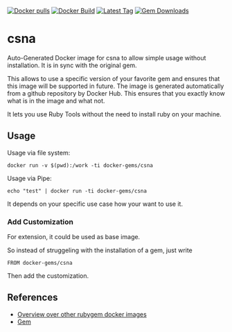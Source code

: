[![Docker pulls](https://img.shields.io/docker/pulls/rubygem/csna.svg)](https://hub.docker.com/r/rubygem/csna/)
[![Docker Build](https://img.shields.io/docker/automated/rubygem/csna.svg)](https://hub.docker.com/r/rubygem/csna/)
[![Latest Tag](https://img.shields.io/github/tag/docker-rubygem/csna.svg)](https://hub.docker.com/r/rubygem/csna/)
[![Gem Downloads](https://img.shields.io/gem/dt/csna.svg)](https://rubygems.org/gems/csna/)
# csna

Auto-Generated Docker image for csna to allow simple usage without installation.
It is in sync with the original gem.

This allows to use a specific version of your favorite gem and ensures that this image will be supported in future.
The image is generated automatically from a github repository by Docker Hub.
This ensures that you exactly know what is in the image and what not.

It lets you use Ruby Tools without the need to install ruby on your machine.

## Usage

Usage via file system:

`docker run -v $(pwd):/work -ti docker-gems/csna`

Usage via Pipe:

`echo "test" | docker run -ti docker-gems/csna`

It depends on your specific use case how your want to use it.

### Add Customization

For extension, it could be used as base image.

So instead of struggeling with the installation of a gem, just write

`FROM docker-gems/csna`

Then add the customization.

## References

 - [Overview over other rubygem docker images](https://github.com/thinkbot/docker-rubygem)
 - [Gem](https://rubygems.org/gems/csna/)
